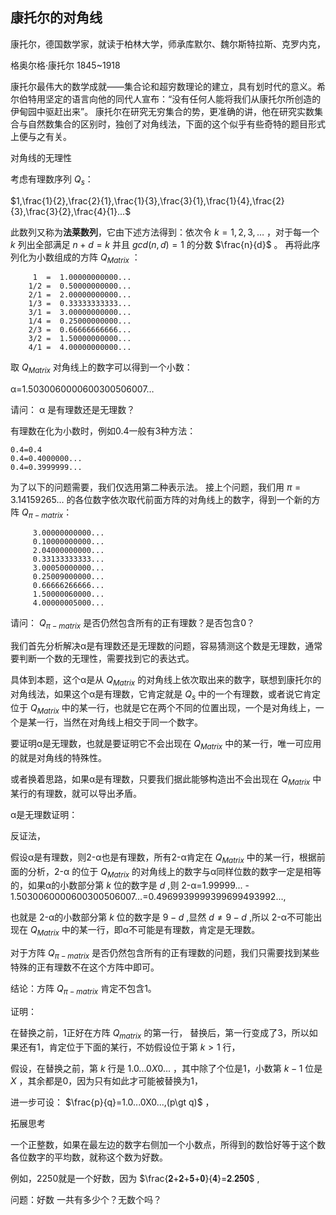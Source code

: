 ## 康托尔的对角线

康托尔，德国数学家，就读于柏林大学，师承库默尔、魏尔斯特拉斯、克罗内克，

格奥尔格·康托尔
1845~1918

康托尔最伟大的数学成就——集合论和超穷数理论的建立，具有划时代的意义。希尔伯特用坚定的语言向他的同代人宣布：“没有任何人能将我们从康托尔所创造的伊甸园中驱赶出来”。
康托尔在研究无穷集合的势，更准确的讲，他在研究实数集合与自然数集合的区别时，独创了对角线法，下面的这个似乎有些奇特的题目形式上便与之有关。

对角线的无理性

考虑有理数序列 $Q_s$：

$1,\frac{1}{2},\frac{2}{1},\frac{1}{3},\frac{3}{1},\frac{1}{4},\frac{2}{3},\frac{3}{2},\frac{4}{1}...$ 

此数列又称为**法莱数列**，它由下述方法得到：依次令 $k=1,2,3,…$ ，对于每一个 $k$ 列出全部满足
 $n + d = k$  并且  $gcd(n,d)=1$ 的分数 $\frac{n}{d}$ 。
再将此序列化为小数组成的方阵 $Q_{Matrix}$ ：

         1  =  1.00000000000...
        1/2 =  0.50000000000...
        2/1 =  2.00000000000...
        1/3 =  0.33333333333...
        3/1 =  3.00000000000...
        1/4 =  0.25000000000...
        2/3 =  0.66666666666...
        3/2 =  1.50000000000...
        4/1 =  4.00000000000...

取 $Q_{Matrix}$ 对角线上的数字可以得到一个小数：

α=1.5030060000600300506007…

请问： α 是有理数还是无理数？

有理数在化为小数时，例如0.4一般有3种方法：

    0.4=0.4
    0.4=0.4000000...
    0.4=0.3999999...

为了以下的问题需要，我们仅选用第二种表示法。
接上个问题，我们用 $\pi=3.14159265…$ 的各位数字依次取代前面方阵的对角线上的数字，得到一个新的方阵 $Q_{\pi-matrix}$：

         3.00000000000...
         0.10000000000...
         2.04000000000...
         0.33133333333...
         3.00050000000...
         0.25009000000...
         0.66666266666...
         1.50000060000...
         4.00000005000...

请问： $Q_{\pi-matrix}$ 是否仍然包含所有的正有理数？是否包含0？

我们首先分析解决α是有理数还是无理数的问题，容易猜测这个数是无理数，通常要判断一个数的无理性，需要找到它的表达式。

具体到本题，这个α是从 $Q_{Matrix}$ 的对角线上依次取出来的数字，联想到康托尔的对角线法，如果这个α是有理数，它肯定就是 $Q_{s}$ 中的一个有理数，或者说它肯定位于 $Q_{Matrix}$ 中的某一行，也就是它在两个不同的位置出现，一个是对角线上，一个是某一行，当然在对角线上相交于同一个数字。

要证明α是无理数，也就是要证明它不会出现在 $Q_{Matrix}$ 中的某一行，唯一可应用的就是对角线的特殊性。

或者换着思路，如果α是有理数，只要我们据此能够构造出不会出现在 $Q_{Matrix}$ 中某行的有理数，就可以导出矛盾。

α是无理数证明：

反证法，

假设α是有理数，则2-α也是有理数，所有2-α肯定在 $Q_{Matrix}$ 中的某一行，根据前面的分析，2-α 的位于 $Q_{Matrix}$ 的对角线上的数字与α同样位数的数字一定是相等的，如果α的小数部分第 $k$ 位的数字是 $d$ ,则 2-α=1.99999... - 1.5030060000600300506007…=0.4969939999399699493992...,

也就是 2-α的小数部分第 $k$ 位的数字是 $9-d$ ,显然 $d\not = 9-d$ ,所以 2-α不可能出现在 $Q_{Matrix}$ 中的某一行，即α不可能是有理数，肯定是无理数。

对于方阵 $Q_{\pi-matrix}$ 是否仍然包含所有的正有理数的问题，我们只需要找到某些特殊的正有理数不在这个方阵中即可。

结论：方阵 $Q_{\pi-matrix}$ 肯定不包含1。

证明：

在替换之前，1正好在方阵 $Q_{matrix}$ 的第一行， 替换后，第一行变成了3，所以如果还有1，肯定位于下面的某行，不妨假设位于第 $k\gt 1$ 行，

假设，在替换之前，第 $k$ 行是 $1.0...0X0...$ ，其中除了个位是1，小数第 $k-1$ 位是 $X$ ，其余都是0，因为只有如此才可能被替换为1，

进一步可设： $\frac{p}{q}=1.0...0X0...,(p\gt q)$ ，




拓展思考

一个正整数，如果在最左边的数字右侧加一个小数点，所得到的数恰好等于这个数各位数字的平均数，就称这个数为好数。

例如，2250就是一个好数，因为 $\frac{𝟐+𝟐+𝟓+𝟎}{𝟒}=𝟐.𝟐𝟓𝟎$ ,

问题：好数 一共有多少个？无数个吗？
